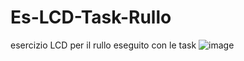 # Es-LCD-Task-Rullo
esercizio LCD per il rullo eseguito con le task
![image](https://user-images.githubusercontent.com/97526470/156162995-5641d0a4-d47e-4cda-a02a-dc95f84798a4.png)

